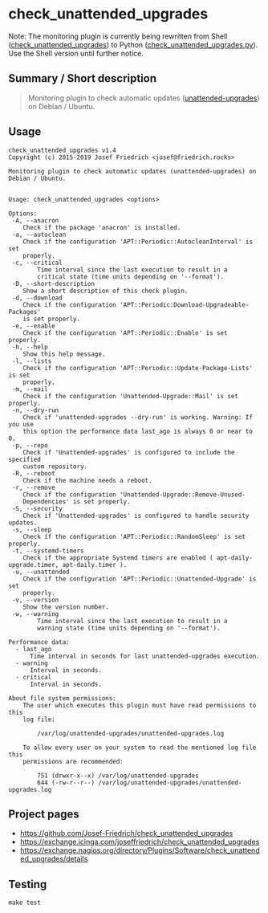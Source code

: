 # check_unattended_upgrades

Note: The monitoring plugin is currently being rewritten from
Shell
([check_unattended_upgrades](https://github.com/Josef-Friedrich/check_unattended_upgrades/blob/master/check_unattended_upgrades)) to
Python
([check_unattended_upgrades.py](https://github.com/Josef-Friedrich/check_unattended_upgrades/blob/master/check_unattended_upgrades.py)). Use the Shell version until further notice.

## Summary / Short description

> Monitoring plugin to check automatic updates ([unattended-upgrades](https://github.com/mvo5/unattended-upgrades)) on Debian / Ubuntu.

## Usage

```
check_unattended_upgrades v1.4
Copyright (c) 2015-2019 Josef Friedrich <josef@friedrich.rocks>

Monitoring plugin to check automatic updates (unattended-upgrades) on Debian / Ubuntu.


Usage: check_unattended_upgrades <options>

Options:
 -A, --anacron
	Check if the package 'anacron' is installed.
 -a, --autoclean
	Check if the configuration 'APT::Periodic::AutocleanInterval' is set
	properly.
 -c, --critical
        Time interval since the last execution to result in a
        critical state (time units depending on '--format').
 -D, --short-description
	Show a short description of this check plugin.
 -d, --download
	Check if the configuration 'APT::Periodic:Download-Upgradeable-Packages'
	is set properly.
 -e, --enable
	Check if the configuration 'APT::Periodic::Enable' is set properly.
 -h, --help
	Show this help message.
 -l, --lists
	Check if the configuration 'APT::Periodic::Update-Package-Lists' is set
	properly.
 -m, --mail
	Check if the configuration 'Unattended-Upgrade::Mail' is set properly.
 -n, --dry-run
	Check if 'unattended-upgrades --dry-run' is working. Warning: If you use
	this option the performance data last_ago is always 0 or near to 0.
 -p, --repo
	Check if 'Unattended-upgrades' is configured to include the specified
	custom repository.
 -R, --reboot
	Check if the machine needs a reboot.
 -r, --remove
	Check if the configuration 'Unattended-Upgrade::Remove-Unused-
	Dependencies' is set properly.
 -S, --security
	Check if 'Unattended-upgrades' is configured to handle security updates.
 -s, --sleep
	Check if the configuration 'APT::Periodic::RandomSleep' is set properly.
 -t, --systemd-timers
	Check if the appropriate Systemd timers are enabled ( apt-daily-upgrade.timer, apt-daily.timer ).
 -u, --unattended
	Check if the configuration 'APT::Periodic::Unattended-Upgrade' is set
	properly.
 -v, --version
	Show the version number.
 -w, --warning
        Time interval since the last execution to result in a
        warning state (time units depending on '--format').

Performance data:
  - last_ago
	  Time interval in seconds for last unattended-upgrades execution.
  - warning
	  Interval in seconds.
  - critical
	  Interval in seconds.

About file system permissions:
	The user which executes this plugin must have read permissions to this
	log file:

		/var/log/unattended-upgrades/unattended-upgrades.log

	To allow every user on your system to read the mentioned log file this
	permissions are recommended:

		751 (drwxr-x--x) /var/log/unattended-upgrades
		644 (-rw-r--r--) /var/log/unattended-upgrades/unattended-upgrades.log

```

## Project pages

* https://github.com/Josef-Friedrich/check_unattended_upgrades
* https://exchange.icinga.com/joseffriedrich/check_unattended_upgrades
* https://exchange.nagios.org/directory/Plugins/Software/check_unattended_upgrades/details

## Testing

```
make test
```
